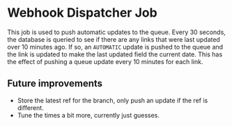# Webhook Dispatcher Job

This job is used to push automatic updates to the queue. Every 30 seconds, the database is queried
to see if there are any links that were last updated over 10 minutes ago. If so, an `AUTOMATIC`
update is pushed to the queue and the link is updated to make the last updated field the current
date. This has the effect of pushing a queue update every 10 minutes for each link.

## Future improvements
- Store the latest ref for the branch, only push an update if the ref is different.
- Tune the times a bit more, currently just guesses.
